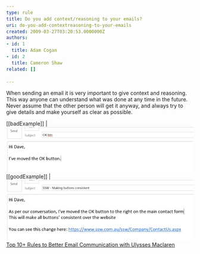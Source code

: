 ```yaml
---
type: rule
title: Do you add context/reasoning to your emails?
uri: do-you-add-contextreasoning-to-your-emails
created: 2009-03-27T03:20:53.0000000Z
authors:
- id: 1
  title: Adam Cogan
- id: 2
  title: Cameron Shaw
related: []

---
```


When sending an email it is very important to give context and reasoning. This way anyone can understand what was done at any time in the future. Never assume that the other person will get it anyway, and always try to give details and make yourself as clear as possible. 
 
[[badExample]]
| ![There is no context or reasoning](BadContextReasoning.GIF)
[[goodExample]]
| ![There is both context and reasoning VIDEO -](GoodContextReasoning.jpg)[Top 10+ Rules to Better Email Communication with Ulysses Maclaren](https://www.youtube.com/watch?v=LAqRokqq4jI)
